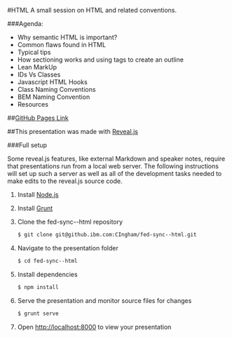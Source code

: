 #HTML
A small session on HTML and related conventions.

###Agenda:
- Why semantic HTML is important?
- Common flaws found in HTML
- Typical tips
- How sectioning works and using tags to create an outline
- Lean MarkUp
- IDs Vs Classes
- Javascript HTML Hooks
- Class Naming Conventions
- BEM Naming Convention
- Resources


##[GitHub Pages Link](http://chriskonings.github.io/html)

##This presentation was made with [Reveal.js](http://lab.hakim.se/reveal-js/)

###Full setup

Some reveal.js features, like external Markdown and speaker notes, require that presentations run from a local web server. The following instructions will set up such a server as well as all of the development tasks needed to make edits to the reveal.js source code.

1. Install [Node.js](http://nodejs.org/)

2. Install [Grunt](http://gruntjs.com/getting-started#installing-the-cli)

4. Clone the fed-sync--html repository
   ```sh
   $ git clone git@github.ibm.com:CIngham/fed-sync--html.git
   ```

5. Navigate to the presentation folder
   ```sh
   $ cd fed-sync--html
   ```

6. Install dependencies
   ```sh
   $ npm install
   ```

7. Serve the presentation and monitor source files for changes
   ```sh
   $ grunt serve
   ```

8. Open <http://localhost:8000> to view your presentation
